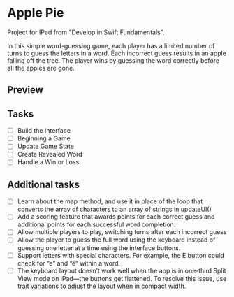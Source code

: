 # Apple Pie
 Project for IPad from "Develop in Swift Fundamentals". 
 
 In this simple word-guessing game, each player has a limited number of turns to guess the letters in a word. Each incorrect guess results in an apple falling off the tree. The player wins by guessing the word correctly before all the apples are gone.
## Preview

## Tasks
- [ ] Build the Interface 
- [ ] Beginning a Game
- [ ] Update Game State
- [ ] Create Revealed Word
- [ ] Handle a Win or Loss
## Additional tasks
- [ ] Learn about the map method, and use it in place of the loop that converts the array of characters to an array of strings in updateUI()
- [ ] Add a scoring feature that awards points for each correct guess and additional points for each successful word completion.
- [ ] Allow multiple players to play, switching turns after each incorrect guess
- [ ] Allow the player to guess the full word using the keyboard instead of guessing one letter at a time using the interface buttons.
- [ ] Support letters with special characters. For example, the E button could check for “e” and “é” within a word.
- [ ] The keyboard layout doesn’t work well when the app is in one-third Split View mode on iPad—the buttons get flattened. To resolve this issue, use trait variations to adjust the layout when in compact width.
